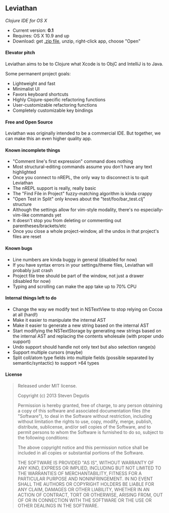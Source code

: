 ## Leviathan

*Clojure IDE for OS X*

* Current version: **0.1**
* Requires: OS X 10.9 and up
* Download: get [.zip file](https://raw.github.com/sdegutis/Leviathan/master/Builds/Leviathan-LATEST.app.tar.gz), unzip, right-click app, choose "Open"

#### Elevator pitch

Leviathan aims to be to Clojure what Xcode is to ObjC and IntelliJ is to Java.

Some permanent project goals:

- Lightweight and fast
- Minimalist UI
- Favors keyboard shortcuts
- Highly Clojure-specific refactoring functions
- User-customizable refactoring functions
- Completely customizable key bindings

#### Free and Open Source

Leviathan was originally intended to be a commercial IDE. But together, we can make this an even higher quality app.

#### Known incomplete things

- "Comment line's first expression" command does nothing
- Most structural-editing commands assume you don't have any text highlighted
- Once you connect to nREPL, the only way to disconnect is to quit Leviathan
- The nREPL support is really, really basic
- The "Find File in Project" fuzzy-matching algorithm is kinda crappy
- "Open Test in Split" only knows about the "test/foo/bar_test.clj" structure
- Although the settings allow for vim-style modality, there's no especially-vim-like commands yet
- It doesn't stop you from deleting or commenting out parentheses/brackets/etc
- Once you close a whole project-window, all the undos in that project's files are reset

#### Known bugs

- Line numbers are kinda buggy in general (disabled for now)
- If you have syntax errors in your settings/theme files, Leviathan will probably just crash
- Project file tree should be part of the window, not just a drawer (disabled for now)
- Typing and scrolling can make the app take up to 70% CPU

#### Internal things left to do

- Change the way we modify text in NSTextView to stop relying on Cocoa at all (hard!)
- Make it easier to manipulate the internal AST
- Make it easier to generate a new string based on the internal AST
- Start modifying the NSTextStorage by generating new strings based on the internal AST and replacing the contents wholesale (with proper undo support)
- Undo support should handle not only text but also selection range(s)
- Support multiple cursors (maybe)
- Split coll/atom type fields into multiple fields (possible separated by semantic/syntactic) to support >64 types

#### License

> Released under MIT license.
>
> Copyright (c) 2013 Steven Degutis
>
> Permission is hereby granted, free of charge, to any person obtaining a copy
> of this software and associated documentation files (the "Software"), to deal
> in the Software without restriction, including without limitation the rights
> to use, copy, modify, merge, publish, distribute, sublicense, and/or sell
> copies of the Software, and to permit persons to whom the Software is
> furnished to do so, subject to the following conditions:
>
> The above copyright notice and this permission notice shall be included in
> all copies or substantial portions of the Software.
>
> THE SOFTWARE IS PROVIDED "AS IS", WITHOUT WARRANTY OF ANY KIND, EXPRESS OR
> IMPLIED, INCLUDING BUT NOT LIMITED TO THE WARRANTIES OF MERCHANTABILITY,
> FITNESS FOR A PARTICULAR PURPOSE AND NONINFRINGEMENT. IN NO EVENT SHALL THE
> AUTHORS OR COPYRIGHT HOLDERS BE LIABLE FOR ANY CLAIM, DAMAGES OR OTHER
> LIABILITY, WHETHER IN AN ACTION OF CONTRACT, TORT OR OTHERWISE, ARISING FROM,
> OUT OF OR IN CONNECTION WITH THE SOFTWARE OR THE USE OR OTHER DEALINGS IN
> THE SOFTWARE.
